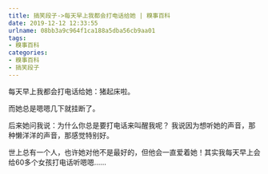 ```yaml
---
title: 搞笑段子->每天早上我都会打电话给她 | 糗事百科
date: 2019-12-12 12:33:55
urlname: 08bb3a9c964f1ca188a5dba56cb9aa01
tags: 
- 糗事百科
categories:
- 糗事百科
- 搞笑段子
---
```

每天早上我都会打电话给她：猪起床啦。

而她总是嗯嗯几下就挂断了。

后来她问我说：为什么你总是要打电话来叫醒我呢？ 我说因为想听她的声音，那种懒洋洋的声音，那感觉特别好。

世上总有一个人，也许她对他不是最好的，但他会一直爱着她！其实我每天早上会给60多个女孩打电话听嗯嗯……


